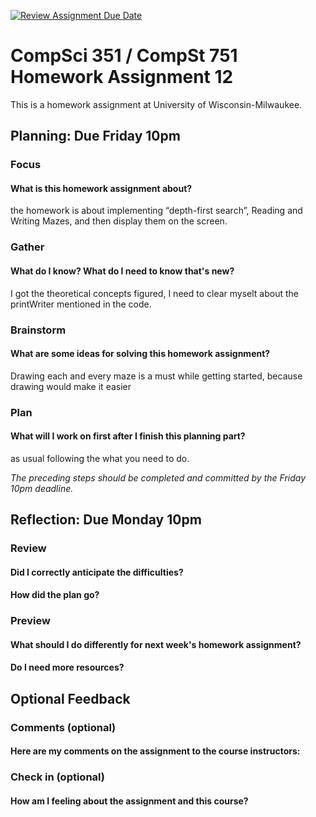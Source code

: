 [![Review Assignment Due Date](https://classroom.github.com/assets/deadline-readme-button-24ddc0f5d75046c5622901739e7c5dd533143b0c8e959d652212380cedb1ea36.svg)](https://classroom.github.com/a/V_NSvZNJ)
# CompSci 351 / CompSt 751 Homework Assignment 12

This is a homework assignment at University of Wisconsin-Milwaukee.

## Planning: Due Friday 10pm

### Focus

#### What is this homework assignment about?
the homework is about implementing “depth-first search”, Reading and Writing Mazes, and then display them on the screen.

### Gather

#### What do I know?  What do I need to know that's new?
I got the theoretical concepts figured, I need to clear myselt about the printWriter mentioned in the code.

### Brainstorm

#### What are some ideas for solving this homework assignment?
Drawing each and every maze is a must while getting started, because drawing would make it easier

### Plan

#### What will I work on first after I finish this planning part?
as usual following the what you need to do.

*The preceding steps should be completed and committed by the
Friday 10pm deadline.*

## Reflection: Due Monday 10pm

### Review

#### Did I correctly anticipate the difficulties?

#### How did the plan go?

### Preview

#### What should I do differently for next week's homework assignment?

#### Do I need more resources?

## Optional Feedback

### Comments (optional)

#### Here are my comments on the assignment to the course instructors:

### Check in (optional)

#### How am I feeling about the assignment and this course?
